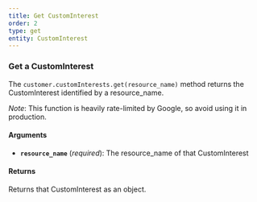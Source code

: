 ```yaml
---
title: Get CustomInterest
order: 2
type: get
entity: CustomInterest
---
```


### Get a CustomInterest

The `customer.customInterests.get(resource_name)` method returns the CustomInterest identified by a resource_name.

_Note_: This function is heavily rate-limited by Google, so avoid using it in production.

#### Arguments

- **`resource_name`** (_required_): The resource_name of that CustomInterest

#### Returns

Returns that CustomInterest as an object.
